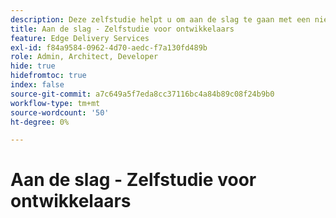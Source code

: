 ```yaml
---
description: Deze zelfstudie helpt u om aan de slag te gaan met een nieuw Adobe Experience Manager-project (AEM). Over tien tot twintig minuten hebt u uw eigen site gemaakt en kunt u uw eigen inhoud, opmaak en nieuwe blokken maken, voorvertonen en publiceren.
title: Aan de slag - Zelfstudie voor ontwikkelaars
feature: Edge Delivery Services
exl-id: f84a9584-0962-4d70-aedc-f7a130fd489b
role: Admin, Architect, Developer
hide: true
hidefromtoc: true
index: false
source-git-commit: a7c649a5f7eda8cc37116bc4a84b89c08f24b9b0
workflow-type: tm+mt
source-wordcount: '50'
ht-degree: 0%

---
```


# Aan de slag - Zelfstudie voor ontwikkelaars

<!--

{{$include ce606942-ca03-4bcc-82a0-8b14333c9434}}

>